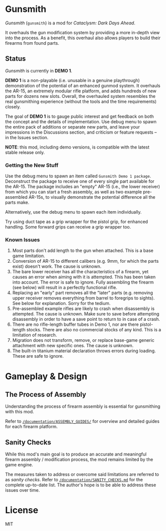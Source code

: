 # Gunsmith

*Gunsmith* (`gunsmith`) is a mod for *Cataclysm: Dark Days Ahead*.

It overhauls the gun modification system by providing a more in-depth view into the process. As a benefit, this overhaul also allows players to build their firearms from found parts.


## Status

*Gunsmith* is currently in **DEMO 1**.

**DEMO 1** is a non-playable (i.e. unusable in a genuine playthrough) demonstration of the potential of an enhanced gunmod system. It overhauls the AR-15, an extremely modular rifle platform, and adds hundreds of new parts for dozens new slots. Overall, the overhauled system resembles the real gunsmithing experience (without the tools and the time requirements) closely.

The goal of **DEMO 1** is to gauge public interest and get feedback on both the concept and the details of implementation. Use debug menu to spawn the entire pack of additions or separate new parts, and leave your impressions in the Discussions section, and criticism or feature requests – in the Issues section.

**NOTE**: this mod, including demo versions, is compatible with the latest stable release only.


### Getting the New Stuff

Use the debug menu to spawn an item called `Gunsmith Demo 1 package`. Deconstruct the package to receive one of every single part available for the AR-15. The package includes an "empty" AR-15 (i.e., the lower receiver) from which you can start a fresh assembly, as well as two example pre-assembled AR-15s, to visually demonstrate the potential difference all the parts make.

Alternatively, use the debug menu to spawn each item individually.

Try using duct tape as a grip wrapper for the pistol grip, for enhanced handling. Some forward grips can receive a grip wrapper too.


### Known Issues

1. Most parts don't add length to the gun when attached. This is a base game limitation.
2. Conversion of AR-15 to different calibers (e.g. 9mm, for which the parts exist) doesn't work. The cause is unknown.
3. The bare lower receiver has all the characteristics of a firearm, yet causes an error when aiming with it is attempted. This has been taken into account. The error is safe to ignore. Fully assembling the firearm (see below) will result in a perfectly functional rifle.
4. Replacing an "early" part removes all the "later" parts (e.g. removing upper receiver removes everything from barrel to foregrips to sights). See below for explanation. Sorry for the tedium.
5. Pre-assembled example rifles are likely to crash when disassembly is attempted. The cause is unknown. Make sure to save before attempting disassembly in order to have a save point to return to in case of a crash.
6. There are no rifle-length buffer tubes in Demo 1, nor are there pistol-length stocks. There are also no commercial stocks of any kind. This is a limitation of research.
7. Migration does not transform, remove, or replace base-game generic attachment with new specific ones. The cause is unknown.
8. The built-in titanium material declaration throws errors during loading. These are safe to ignore.


# Gameplay & Design

## The Process of Assembly

Understanding the process of firearm assembly is essential for gunsmithing with this mod.

Refer to [`/documentation/ASSEMBLY_GUIDES/`](/documentation/ASSEMBLY_GUIDES/) for overview and detailed guides for each firearm platform.


## Sanity Checks

While this mod's main goal is to produce an accurate and meaningful firearm assembly / modification process, the mod remains limited by the game engine.

The measures taken to address or overcome said limitations are referred to as *sanity checks*. Refer to [`/documentation/SANITY_CHECKS.md`](/documentation/SANITY_CHECKS.md) for the complete up-to-date list. The author's hope is to be able to address these issues over time.


# License

MIT